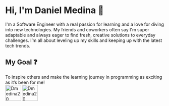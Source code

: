 <h1>Hi, I'm Daniel Medina 👋</h1>
I'm a Software Engineer with a real passion for learning and a love for diving into new technologies. My friends and coworkers often say I'm super adaptable and always eager to find fresh, creative solutions to everyday challenges. I’m all about leveling up my skills and keeping up with the latest tech trends. 


<br/>
<h2>My Goal ❓</h2>
To inspire others and make the learning journey in programming as exciting as it’s been for me!
<br/>
<a href="https://www.linkedin.com/in/dannymedina007/" target="_blank" >
    <img align ="left" alt="Dmedina20 LinkedIN" width="50px" src ="https://img.icons8.com/?size=256&id=13930&format=png" />
</a>
  <a href="https://groupme.com/contact/118236846/aZTMM6Z8" target="_blank" >
    <img align ="left" alt="Dmedina20 GroupMe" width="50px" src ="https://img.icons8.com/?size=256&id=6Ckr1k4WdDNB&format=png" />
</a>
<br/>











 





